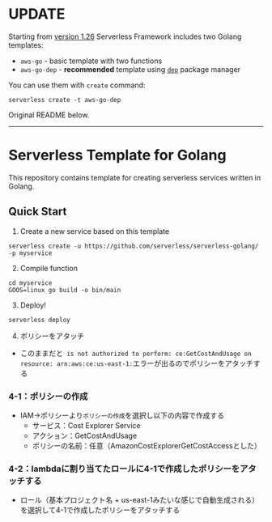 # UPDATE

Starting from [version 1.26](https://github.com/serverless/serverless/releases/tag/v1.26.0) Serverless Framework includes two Golang templates:

* `aws-go` - basic template with two functions
* `aws-go-dep` - **recommended** template using [`dep`](https://github.com/golang/dep) package manager

You can use them with `create` command:

```
serverless create -t aws-go-dep
```

Original README below.

---

# Serverless Template for Golang

This repository contains template for creating serverless services written in Golang.

## Quick Start

1. Create a new service based on this template

```
serverless create -u https://github.com/serverless/serverless-golang/ -p myservice
```

2. Compile function

```
cd myservice
GOOS=linux go build -o bin/main
```

3. Deploy!

```
serverless deploy
```

4. ポリシーをアタッチ
- このままだと` is not authorized to perform: ce:GetCostAndUsage on resource: arn:aws:ce:us-east-1:`エラーが出るのでポリシーをアタッチする
### 4-1：ポリシーの作成
- IAM→ポリシーより`ポリシーの作成`を選択し以下の内容で作成する
  - サービス：Cost Explorer Service
  - アクション：GetCostAndUsage
  - ポリシーの名前：任意（AmazonCostExplorerGetCostAccessとした）
  
### 4-2：lambdaに割り当てたロールに4-1で作成したポリシーをアタッチする
- ロール（基本プロジェクト名 + us-east-1みたいな感じで自動生成される）を選択して4-1で作成したポリシーをアタッチする

